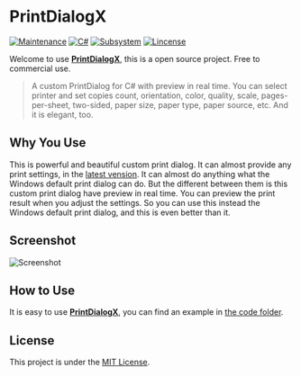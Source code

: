 # PrintDialogX

[![Maintenance](https://img.shields.io/badge/Maintained-✖-red.svg?style=flat-square)](https://github.com/Fei-Sheng-Wu/PrintDialogX/)
[![C#](https://img.shields.io/badge/C%23-100%25-blue.svg?style=flat-square)](https://docs.microsoft.com/en-us/dotnet/csharp/)
[![Subsystem](https://img.shields.io/badge/Subsystem-WPF-green.svg?style=flat-square)](https://docs.microsoft.com/en-us/visualstudio/designers/getting-started-with-wpf)
[![Lincense](https://img.shields.io/badge/Lincense-MIT-orange.svg?style=flat-square)](https://github.com/Fei-Sheng-Wu/PrintDialogX/blob/master/LICENSE.txt)

Welcome to use **[PrintDialogX](https://github.com/Fei-Sheng-Wu/PrintDialogX/)**, this is a open source project. Free to commercial use.

> A custom PrintDialog for C# with preview in real time. You can select printer and set copies count, orientation, color, quality, scale, pages-per-sheet, two-sided, paper size, paper type, paper source, etc. And it is elegant, too.

## Why You Use

This is powerful and beautiful custom print dialog. It can almost provide any print settings, in the [latest vension](https://github.com/Fei-Sheng-Wu/PrintDialogX/tree/1.5.2.0/). It can almost do anything what the Windows default print dialog can do. But the different between them is this custom print dialog have preview in real time. You can preview the print result when you adjust the settings. So you can use this instead the Windows default print dialog, and this is even better than it.

## Screenshot

![Screenshot](https://repository-images.githubusercontent.com/237794840/80936680-b3ce-11ea-9516-55e59726f641)

## How to Use

It is easy to use **[PrintDialogX](https://github.com/Fei-Sheng-Wu/PrintDialogX/)**, you can find an example in [the code folder](https://github.com/Fei-Sheng-Wu/PrintDialogX/tree/1.5.2.0/PrintDialog).

## License

This project is under the [MIT License](https://github.com/Fei-Sheng-Wu/PrintDialogX/blob/master/LICENSE.txt).
